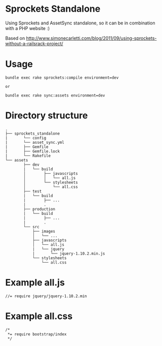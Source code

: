 # Sprockets Standalone

Using Sprockets and AssetSync standalone, so it can be in combination with a PHP website :) 

Based on http://www.simonecarletti.com/blog/2011/09/using-sprockets-without-a-railsrack-project/




# Usage

	bundle exec rake sprockets:compile environment=dev
	
	or
	
	bundle exec rake sync:assets environment=dev
	




# Directory structure

	.
	├── sprockets_standalone
	|		└── config
	|       └── asset_sync.yml
	|		├── Gemfile
	|		├── Gemfile.lock
	|		└── Rakefile
	└── assets
			├── dev
			|   └── build
			│        ├── javascripts
			│        │   └── all.js
			│        └── stylesheets
			│            └── all.css
			├── test
			|   └── build
			|        ├── ...
			|        .
			├── production
			|   └── build
			|        ├── ...
			|        .
			└── src
			    ├── images
			    │   └── ...
			    ├── javascripts
			    │   └── all.js
			    |   └── jquery
			    |       └── jquery-1.10.2.min.js
			    └── stylesheets
			        └── all.css






# Example all.js

	//= require jquery/jquery-1.10.2.min
	
	
	
	
# Example all.css

	/*
	 *= require bootstrap/index
	 */
